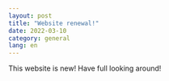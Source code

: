 ```yaml
---
layout: post
title: "Website renewal!"
date: 2022-03-10
category: general
lang: en
---
```


This website is new! Have full looking around!

[link]: https://foxelas.github.io/obi-lab-website/
